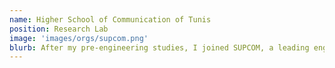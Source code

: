 ```yaml
---
name: Higher School of Communication of Tunis
position: Research Lab
image: 'images/orgs/supcom.png'
blurb: After my pre-engineering studies, I joined SUPCOM, a leading engineering school in Tunisia, where I earned a national degree in Telecommunications Engineering.
---
```


